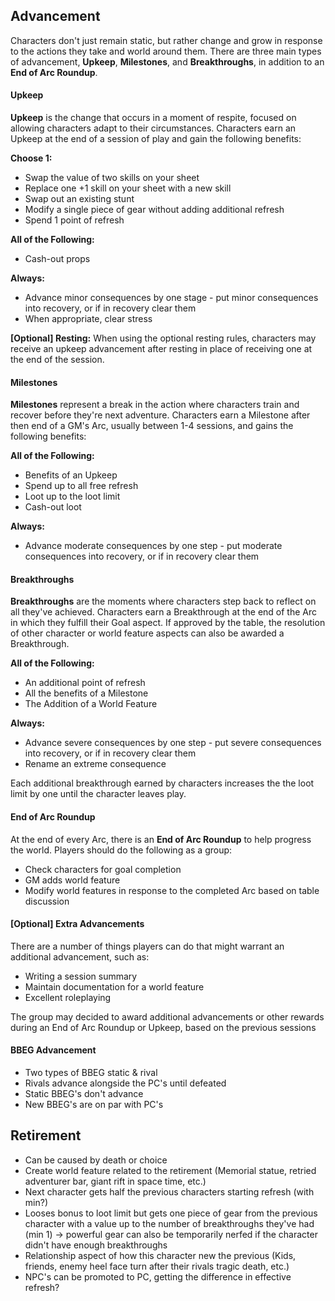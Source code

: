## Advancement
Characters don't just remain static, but rather change and grow in response to the actions they take and world around them. There are three main types of advancement, **Upkeep**, **Milestones**, and **Breakthroughs**, in addition to an **End of Arc Roundup**.

#### Upkeep
**Upkeep** is the change that occurs in a moment of respite, focused on allowing characters adapt to their circumstances. Characters earn an Upkeep at the end of a session of play and gain the following benefits:

**Choose 1:**
- Swap the value of two skills on your sheet
- Replace one +1 skill on your sheet with a new skill
- Swap out an existing stunt
- Modify a single piece of gear without adding additional refresh
- Spend 1 point of refresh

**All of the Following:**
- Cash-out props

**Always:**
- Advance minor consequences by one stage - put minor consequences into recovery, or if in recovery clear them
- When appropriate, clear stress

**[Optional] Resting:** When using the optional resting rules, characters may receive an upkeep advancement after resting in place of receiving one at the end of the session.

#### Milestones
**Milestones** represent a break in the action where characters train and recover before they're next adventure. Characters earn a Milestone after then end of a GM's Arc, usually between 1-4 sessions, and gains the following benefits:

**All of the Following:**
- Benefits of an Upkeep
- Spend up to all free refresh
- Loot up to the loot limit
- Cash-out loot

**Always:**
- Advance moderate consequences by one step - put moderate consequences into recovery, or if in recovery clear them

#### Breakthroughs
**Breakthroughs** are the moments where characters step back to reflect on all they've achieved. Characters earn a Breakthrough at the end of the Arc in which they fulfill their Goal aspect. If approved by the table, the resolution of other character or world feature aspects can also be awarded a Breakthrough.

 **All of the Following:**
 - An additional point of refresh
 - All the benefits of a Milestone
 - The Addition of a World Feature

**Always:**
- Advance severe consequences by one step - put severe consequences into recovery, or if in recovery clear them
- Rename an extreme consequence

Each additional breakthrough earned by characters increases the the loot limit by one until the character leaves play.

#### End of Arc Roundup
At the end of every Arc, there is an **End of Arc Roundup** to help progress the world. Players should do the following as a group:

- Check characters for goal completion
- GM adds world feature
- Modify world features in response to the completed Arc based on table discussion

#### [Optional] Extra Advancements
There are a number of things players can do that might warrant an additional advancement, such as:
- Writing a session summary
- Maintain documentation for a world feature
- Excellent roleplaying

The group may decided to award additional advancements or other rewards during an End of Arc Roundup or Upkeep, based on the previous sessions

#### BBEG Advancement
- Two types of BBEG static & rival
- Rivals advance alongside the PC's until defeated
- Static BBEG's don't advance
- New BBEG's are on par with PC's

## Retirement
- Can be caused by death or choice
- Create world feature related to the retirement (Memorial statue, retried adventurer bar, giant rift in space time, etc.)
- Next character gets half the previous characters starting refresh (with min?)
- Looses bonus to loot limit but gets one piece of gear from the previous character with a value up to the number of breakthroughs they've had (min 1) -> powerful gear can also be temporarily nerfed if the character didn't have enough breakthroughs
- Relationship aspect of how this character new the previous (Kids, friends, enemy heel face turn after their rivals tragic death, etc.)
- NPC's can be promoted to PC, getting the difference in effective refresh?

